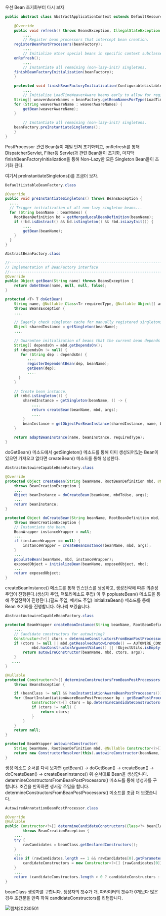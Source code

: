 우선 Bean 초기화부터 다시 보자

````java
public abstract class AbstractApplicationContext extends DefaultResourceLoader implements ConfigurableApplicationContext {
    
    @Override
    public void refresh() throws BeansException, IllegalStateException {
        ....
        // Register bean processors that intercept bean creation.
	registerBeanPostProcessors(beanFactory);
        ....
        // Initialize other special beans in specific context subclasses.
	onRefresh();
        ....
        // Instantiate all remaining (non-lazy-init) singletons.
	finishBeanFactoryInitialization(beanFactory);
    }
    
    protected void finishBeanFactoryInitialization(ConfigurableListableBeanFactory beanFactory) {
        ....
        // Initialize LoadTimeWeaverAware beans early to allow for registering their transformers early.
	String[] weaverAwareNames = beanFactory.getBeanNamesForType(LoadTimeWeaverAware.class, false, false);
	for (String weaverAwareName : weaverAwareNames) {
		getBean(weaverAwareName);
	}
        
        // Instantiate all remaining (non-lazy-init) singletons.
	beanFactory.preInstantiateSingletons();
    }
}
````
PostProcessor 관련 Bean들이 제일 먼저 초기화되고, onRefresh를 통해 DispatcherServlet, Filter등 Servlet과 관련 Bean들이 초기화,
마지막 finishBeanFactoryInitialization을 통해 Non-Lazy한 모든 Singleton Bean들이 초기화 된다.

여기서 preInstantiateSingletons()를 조금더 보자. 
````java
DefaultListableBeanFactory.class

@Override
public void preInstantiateSingletons() throws BeansException {
  ....
  // Trigger initialization of all non-lazy singleton beans...
  for (String beanName : beanNames) {
    RootBeanDefinition bd = getMergedLocalBeanDefinition(beanName);
    if (!bd.isAbstract() && bd.isSingleton() && !bd.isLazyInit()) {
        ....
        getBean(beanName);
    }
  }
}  

AbstractBeanFactory.class

//---------------------------------------------------------------------
// Implementation of BeanFactory interface
//---------------------------------------------------------------------
@Override
public Object getBean(String name) throws BeansException {
	return doGetBean(name, null, null, false);
}

protected <T> T doGetBean(
    String name, @Nullable Class<T> requiredType, @Nullable Object[] args, boolean typeCheckOnly)
    throws BeansException {
    ....
    
    // Eagerly check singleton cache for manually registered singletons.
    Object sharedInstance = getSingleton(beanName);
    ....
    
    // Guarantee initialization of beans that the current bean depends on.
    String[] dependsOn = mbd.getDependsOn();
    if (dependsOn != null) {
       for (String dep : dependsOn) {
          ....
          registerDependentBean(dep, beanName);
          getBean(dep);
          ....
      }
    }
    
    // Create bean instance.
    if (mbd.isSingleton()) {
        sharedInstance = getSingleton(beanName, () -> {
            ....
            return createBean(beanName, mbd, args);
            ....
        }
        beanInstance = getObjectForBeanInstance(sharedInstance, name, beanName, mbd);
    }
    
    return adaptBeanInstance(name, beanInstance, requiredType);
}
````
doGetBean() 메소드에서 getSingleton() 메소드를 통해 이미 생성되어있는 Bean이 있으면 가져오고 없다면 
createBean() 메소드를 통해 생성한다.

````java
AbstractAutowireCapableBeanFactory.class

@Override
protected Object createBean(String beanName, RootBeanDefinition mbd, @Nullable Object[] args)
    throws BeanCreationException {
    ....
    Object beanInstance = doCreateBean(beanName, mbdToUse, args);
    ....
    return beanInstance;
}

protected Object doCreateBean(String beanName, RootBeanDefinition mbd, @Nullable Object[] args)
    throws BeanCreationException {
    // Instantiate the bean.
    BeanWrapper instanceWrapper = null;
    ....
    if (instanceWrapper == null) {
    	instanceWrapper = createBeanInstance(beanName, mbd, args);
    }
    ....
    populateBean(beanName, mbd, instanceWrapper);
    exposedObject = initializeBean(beanName, exposedObject, mbd);
    ....
    return exposedObject;
}
````
createBeanInstance() 메소드를 통해 인스턴스를 생성하고, 생성전략에 따른 의존성 주입이 진행된다.(생성자 주입, 팩토리메소드 주입)
이 후 popluateBean() 메소드을 통해 주입전략이 진행된다.(필드 주입, 메서드 주입)
initializeBean() 메소드를 통해 Bean 초기화를 진행합니다.
하나씩 보겠습니다.

````java
AbstractAutowireCapableBeanFactory.class

protected BeanWrapper createBeanInstance(String beanName, RootBeanDefinition mbd, @Nullable Object[] args) {
    ....
    // Candidate constructors for autowiring?
    Constructor<?>[] ctors = determineConstructorsFromBeanPostProcessors(beanClass, beanName);
    if (ctors != null || mbd.getResolvedAutowireMode() == AUTOWIRE_CONSTRUCTOR ||
    		mbd.hasConstructorArgumentValues() || !ObjectUtils.isEmpty(args)) {
    	return autowireConstructor(beanName, mbd, ctors, args);
    }
   ....
}

@Nullable
protected Constructor<?>[] determineConstructorsFromBeanPostProcessors(@Nullable Class<?> beanClass, String beanName)
	throws BeansException {

    if (beanClass != null && hasInstantiationAwareBeanPostProcessors()) {
	for (SmartInstantiationAwareBeanPostProcessor bp : getBeanPostProcessorCache().smartInstantiationAware) {
    	    Constructor<?>[] ctors = bp.determineCandidateConstructors(beanClass, beanName);
    	    if (ctors != null) {
    	    	return ctors;
    	    }
    	}
    }
    return null;
}

protected BeanWrapper autowireConstructor(
    String beanName, RootBeanDefinition mbd, @Nullable Constructor<?>[] ctors,      @Nullable Object[] explicitArgs) {
    return new ConstructorResolver(this).autowireConstructor(beanName, mbd, ctors, explicitArgs);
}
````
생성 메소드 순서를 다시 보자면
getBean() -> doGetBean() -> createBean() -> doCreateBean() -> createBeanInstance()
위 순서대로 Bean을 생성합니다.
determineConstructorsFromBeanPostProcessors() 메소드를 통해 생성자를 구합니다.
조건을 만족하면 생서장 주입을 합니다.
determineConstructorsFromBeanPostProcessors() 메소드를 조금 더 보겠습니다.

````java
AutowiredAnnotationBeanPostProcessor.class

@Override
@Nullable
public Constructor<?>[] determineCandidateConstructors(Class<?> beanClass, final String beanName)
		throws BeanCreationException {
    ....
    try {
    	rawCandidates = beanClass.getDeclaredConstructors();
    }
    ....
    else if (rawCandidates.length == 1 && rawCandidates[0].getParameterCount() > 0) {
    	candidateConstructors = new Constructor<?>[] {rawCandidates[0]};
    }
    ....
    return (candidateConstructors.length > 0 ? candidateConstructors : null);
}
````
beanClass 생성자를 구합니다. 생성자의 갯수가 개, 파라미터의 갯수가 0개보다 많은 경우 조건문을 만족 하여 candidateConstructors를 리턴합니다.

![캡처20230501](https://user-images.githubusercontent.com/42162127/235448118-a56c6c63-a12c-40bc-9642-c8ac97578c49.PNG)

